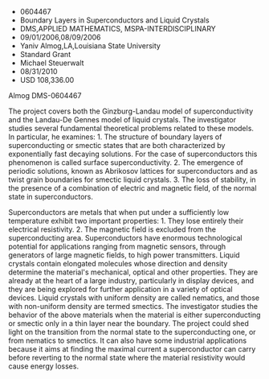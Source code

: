 
* 0604467
* Boundary Layers in Superconductors and Liquid Crystals
* DMS,APPLIED MATHEMATICS, MSPA-INTERDISCIPLINARY
* 09/01/2006,08/09/2006
* Yaniv Almog,LA,Louisiana State University
* Standard Grant
* Michael Steuerwalt
* 08/31/2010
* USD 108,336.00

Almog DMS-0604467

The project covers both the Ginzburg-Landau model of superconductivity and the
Landau-De Gennes model of liquid crystals. The investigator studies several
fundamental theoretical problems related to these models. In particular, he
examines: 1. The structure of boundary layers of superconducting or smectic
states that are both characterized by exponentially fast decaying solutions. For
the case of superconductors this phenomenon is called surface superconductivity.
2. The emergence of periodic solutions, known as Abrikosov lattices for
superconductors and as twist grain boundaries for smectic liquid crystals. 3.
The loss of stability, in the presence of a combination of electric and magnetic
field, of the normal state in superconductors.

Superconductors are metals that when put under a sufficiently low temperature
exhibit two important properties: 1. They lose entirely their electrical
resistivity. 2. The magnetic field is excluded from the superconducting area.
Superconductors have enormous technological potential for applications ranging
from magnetic sensors, through generators of large magnetic fields, to high
power transmitters. Liquid crystals contain elongated molecules whose direction
and density determine the material's mechanical, optical and other properties.
They are already at the heart of a large industry, particularly in display
devices, and they are being explored for further application in a variety of
optical devices. Liquid crystals with uniform density are called nematics, and
those with non-uniform density are termed smectics. The investigator studies the
behavior of the above materials when the material is either superconducting or
smectic only in a thin layer near the boundary. The project could shed light on
the transition from the normal state to the superconducting one, or from
nematics to smectics. It can also have some industrial applications because it
aims at finding the maximal current a superconductor can carry before reverting
to the normal state where the material resistivity would cause energy losses.
